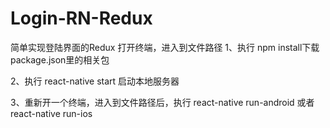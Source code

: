 # Login-RN-Redux
简单实现登陆界面的Redux
打开终端，进入到文件路径
1、执行  npm install下载package.json里的相关包

2、执行 react-native start 启动本地服务器

3、重新开一个终端，进入到文件路径后，执行 react-native run-android 或者react-native run-ios

